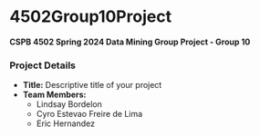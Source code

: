 # 4502Group10Project

**CSPB 4502 Spring 2024 Data Mining Group Project - Group 10**

### Project Details
- **Title:** Descriptive title of your project
- **Team Members:**
  - Lindsay Bordelon
  - Cyro Estevao Freire de Lima
  - Eric Hernandez
  

